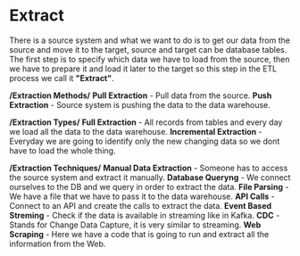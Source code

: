 # Extract 

There is a source system and what we want to do is to get our data from the source and move it to the target, source and target can be database tables. The first step is to specify which data we have to load from the source, then we have to prepare it and load it later to the target so this step in the ETL process we call it **"Extract"**.

**/Extraction Methods/**
**Pull Extraction** - Pull data from the source.
**Push Extraction** - Source system is pushing the data to the data warehouse.

**/Extraction Types/**
**Full Extraction** - All records from tables and every day we load all the data to the data warehouse.
**Incremental Extraction** - Everyday we are going to identify only the new changing data so we dont have to load the whole thing.

**/Extraction Techniques/**
**Manual Data Extraction** - Someone has to access the source system and extract it manually.
**Database Queryng** - We connect ourselves to the DB and we query in order to extract the data.
**File Parsing** - We have a file that we have to pass it to the data warehouse. 
**API Calls** - Connect to an API and create the calls to extract the data.
**Event Based Streming** - Check if the data is available in streaming like in Kafka.
**CDC** - Stands for Change Data Capture, it is very similar to streaming.
**Web Scraping** - Here we have a code that is going to run and extract all the information from the Web.
